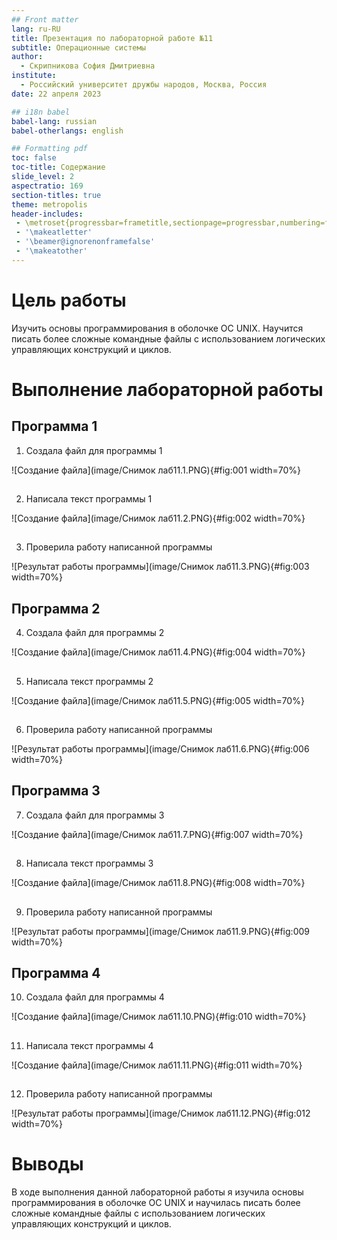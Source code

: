 ```yaml
---
## Front matter
lang: ru-RU
title: Презентация по лабораторной работе №11
subtitle: Операционные системы
author:
  - Cкрипникова София Дмитриевна
institute:
  - Российский университет дружбы народов, Москва, Россия
date: 22 апреля 2023

## i18n babel
babel-lang: russian
babel-otherlangs: english

## Formatting pdf
toc: false
toc-title: Содержание
slide_level: 2
aspectratio: 169
section-titles: true
theme: metropolis
header-includes:
 - \metroset{progressbar=frametitle,sectionpage=progressbar,numbering=fraction}
 - '\makeatletter'
 - '\beamer@ignorenonframefalse'
 - '\makeatother'
---
```


# Цель работы

Изучить основы программирования в оболочке ОС UNIX. Научится писать более сложные командные файлы с использованием логических управляющих конструкций и циклов.

# Выполнение лабораторной работы
## Программа 1
1. Создала файл для программы 1

![Создание файла](image/Снимок лаб11.1.PNG){#fig:001 width=70%}

##

2. Написала текст программы 1 

![Создание файла](image/Снимок лаб11.2.PNG){#fig:002 width=70%}

##

3. Проверила работу написанной программы 

![Результат работы программы](image/Снимок лаб11.3.PNG){#fig:003 width=70%}

## Программа 2

4. Создала файл для программы 2 

![Создание файла](image/Снимок лаб11.4.PNG){#fig:004 width=70%}

##

5. Написала текст программы 2 

![Создание файла](image/Снимок лаб11.5.PNG){#fig:005 width=70%}

##

6. Проверила работу написанной программы 

![Результат работы программы](image/Снимок лаб11.6.PNG){#fig:006 width=70%}

## Программа 3

7. Создала файл для программы 3 

![Создание файла](image/Снимок лаб11.7.PNG){#fig:007 width=70%}

##

8. Написала текст программы 3 

![Создание файла](image/Снимок лаб11.8.PNG){#fig:008 width=70%}

##

9. Проверила работу написанной программы 

![Результат работы программы](image/Снимок лаб11.9.PNG){#fig:009 width=70%}

## Программа 4 

10. Создала файл для программы 4 

![Создание файла](image/Снимок лаб11.10.PNG){#fig:010 width=70%}

##

11. Написала текст программы 4 

![Создание файла](image/Снимок лаб11.11.PNG){#fig:011 width=70%}

##

12. Проверила работу написанной программы 

![Результат работы программы](image/Снимок лаб11.12.PNG){#fig:012 width=70%}

# Выводы

В ходе выполнения данной лабораторной работы я изучила основы программирования в оболочке ОС UNIX и научилась писать более сложные командные файлы с использованием логических управляющих конструкций и циклов.

